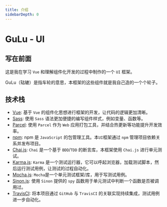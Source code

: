 ```yaml
---
title: 介绍
sidebarDepth: 0
---
```


# GuLu - UI

## 写在前面
这是我在学习 `Vue` 和理解组件化开发的过程中制作的一个 `UI` 框架。

GuLu（轱辘）是指车轮的意思，本框架的这些组件就是我自己造的一个个轮子。

## 技术栈
* [Vue](https://cn.vuejs.org/v2/guide/): 基于 `Vue` 的组件化思想进行框架的开发，让代码的逻辑更加清晰。
* [Sass](https://sass-lang.com/): 使用 `Sass` 语法更加便捷的编写组件样式，例如变量、函数等。
* [Parcel](https://parceljs.org/): 使用 `Parcel` 作为 `Web` 应用打包工具，并结合热更新等功能提升开发效率。
* [npm](https://www.npmjs.com/): npm 是 `JavaScript` 的包管理工具。本`UI`框架通过 `npm` 管理项目依赖关系并发布项目。
* [Chai.js](http://chaijs.com/): `Chai` 是一个基于 `BDD`/`TDD` 的断言库，本框架使用 `Chai.js` 进行单元测试。
* [Karma.js](http://karma-runner.github.io/): `Karma` 是一个测试运行器，它可以呼起浏览器，加载测试脚本，然后运行测试用例，让测试的过程自动化。
* [Mocha.js](https://mochajs.org/): `Mocha`是一个单元测试框架/库，用于写测试用例。
* [Sinon.js](http://sinonjs.org/): 使用 `Sinon` 提供的 `spy` 函数用于单元测试中判断一个函数是否被调用过。
* [TravisCI](https://www.travis-ci.org/): 将本项目通过 `GitHub` 与 `TravisCI` 的关联实现持续集成，测试用例进一步自动化。